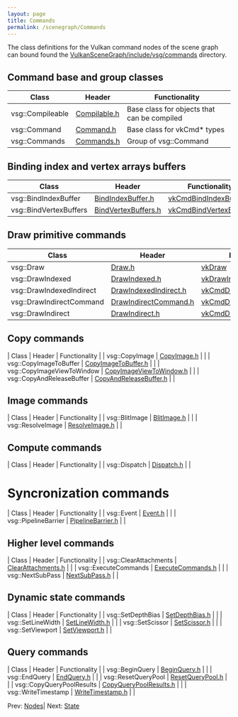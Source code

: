 ```yaml
---
layout: page
title: Commands
permalink: /scenegraph/Commands
---
```


The class definitions for the Vulkan command nodes of the scene graph can bound found the [VulkanSceneGraph/include/vsg/commands](https://github.com/vsg-dev/VulkanSceneGraph/blob/master/include/vsg/commands/) directory.

## Command base and group classes

| Class | Header | Functionality |
| ----------------- | ----------------- | ----------------- |
| vsg::Compileable | [Compilable.h](https://github.com/vsg-dev/VulkanSceneGraph/blob/master/include/vsg/nodes/Compilable.h) | Base class for objects that can be compiled |
| vsg::Command | [Command.h](https://github.com/vsg-dev/VulkanSceneGraph/blob/master/include/vsg/commands/Command.h) | Base class for vkCmd* types|
| vsg::Commands | [Commands.h](https://github.com/vsg-dev/VulkanSceneGraph/blob/master/include/vsg/commands/Commands.h) | Group of vsg::Command |

## Binding index and vertex arrays buffers

| Class | Header | Functionality |
| ----------------- | ----------------- | ----------------- |
| vsg::BindIndexBuffer | [BindIndexBuffer.h](https://github.com/vsg-dev/VulkanSceneGraph/blob/master/include/vsg/commands/BindIndexBuffer.h) | [vkCmdBindIndexBuffer](https://registry.khronos.org/vulkan/specs/1.3-extensions/man/html/vkCmdBindIndexBuffer.html) |
| vsg::BindVertexBuffers | [BindVertexBuffers.h](https://github.com/vsg-dev/VulkanSceneGraph/blob/master/include/vsg/commands/BindVertexBuffers) | [vkCmdBindVertexBuffers](https://registry.khronos.org/vulkan/specs/1.3-extensions/man/html/vkCmdBindVertexBuffers.html) |

## Draw primitive commands

| Class | Header | Functionality |
| ----------------- | ----------------- | ----------------- |
| vsg::Draw | [Draw.h](https://github.com/vsg-dev/VulkanSceneGraph/blob/master/include/vsg/commands/Draw.h) | [vkDraw](https://registry.khronos.org/vulkan/specs/1.3-extensions/man/html/vkCmdDraw.html) |
| vsg::DrawIndexed | [DrawIndexed.h](https://github.com/vsg-dev/VulkanSceneGraph/blob/master/include/vsg/commands/DrawIndexed.h) | [vkDrawIndexed](https://registry.khronos.org/vulkan/specs/1.3-extensions/man/html/vkCmdDrawIndexed.html) |
| vsg::DrawIndexedIndirect | [DrawIndexedIndirect.h](https://github.com/vsg-dev/VulkanSceneGraph/blob/master/include/vsg/commands/DrawIndexedIndirect.h) | [vkCmdDrawIndexedIndirect](https://registry.khronos.org/vulkan/specs/1.3-extensions/man/html/vkCmdDrawIndexedIndirect.html) |
| vsg::DrawIndirectCommand | [DrawIndirectCommand.h](https://github.com/vsg-dev/VulkanSceneGraph/blob/master/include/vsg/commands/DrawIndirectCommand.h) | [vkCmdDrawIndirectCommand](https://registry.khronos.org/vulkan/specs/1.3-extensions/man/html/VkDrawIndexedIndirectCommand.html) |
| vsg::DrawIndirect | [DrawIndirect.h](https://github.com/vsg-dev/VulkanSceneGraph/blob/master/include/vsg/commands/DrawIndirect.h) | [vkCmdDrawIndirect](https://registry.khronos.org/vulkan/specs/1.3-extensions/man/html/vkCmdDrawIndirect.html) |

## Copy commands

| Class | Header | Functionality |
| vsg::CopyImage | [CopyImage.h](https://github.com/vsg-dev/VulkanSceneGraph/blob/master/include/vsg/commands/CopyImage.h) | |
| vsg::CopyImageToBuffer | [CopyImageToBuffer.h](https://github.com/vsg-dev/VulkanSceneGraph/blob/master/include/vsg/commands/CopyImageToBuffer.h) | |
| vsg::CopyImageViewToWindow | [CopyImageViewToWindow.h](https://github.com/vsg-dev/VulkanSceneGraph/blob/master/include/vsg/commands/CopyImageViewToWindow.h) | |
| vsg::CopyAndReleaseBuffer | [CopyAndReleaseBuffer.h](https://github.com/vsg-dev/VulkanSceneGraph/blob/master/include/vsg/commands/CopyAndReleaseBuffer.h) | |

## Image commands

| Class | Header | Functionality |
| vsg::BlitImage | [BlitImage.h](https://github.com/vsg-dev/VulkanSceneGraph/blob/master/include/vsg/commands/BlitImage.h) | |
| vsg::ResolveImage | [ResolveImage.h](https://github.com/vsg-dev/VulkanSceneGraph/blob/master/include/vsg/commands/ResolveImage.h) | |

## Compute commands

| Class | Header | Functionality |
| vsg::Dispatch | [Dispatch.h](https://github.com/vsg-dev/VulkanSceneGraph/blob/master/include/vsg/commands/Dispatch.h) | |

# Syncronization commands

| Class | Header | Functionality |
| vsg::Event | [Event.h](https://github.com/vsg-dev/VulkanSceneGraph/blob/master/include/vsg/commands/Event.h) | |
| vsg::PipelineBarrier | [PipelineBarrier.h](https://github.com/vsg-dev/VulkanSceneGraph/blob/master/include/vsg/commands/PipelineBarrier.h) | |

## Higher level commands

| Class | Header | Functionality |
| vsg::ClearAttachments | [ClearAttachments.h](https://github.com/vsg-dev/VulkanSceneGraph/blob/master/include/vsg/commands/ClearAttachments.h) | |
| vsg::ExecuteCommands | [ExecuteCommands.h](https://github.com/vsg-dev/VulkanSceneGraph/blob/master/include/vsg/commands/ExecuteCommands.h) | |
| vsg::NextSubPass | [NextSubPass.h](https://github.com/vsg-dev/VulkanSceneGraph/blob/master/include/vsg/commands/NextSubPass.h) | |

## Dynamic state commands

| Class | Header | Functionality |
| vsg::SetDepthBias | [SetDepthBias.h](https://github.com/vsg-dev/VulkanSceneGraph/blob/master/include/vsg/commands/SetDepthBias.h) | |
| vsg::SetLineWidth | [SetLineWidth.h](https://github.com/vsg-dev/VulkanSceneGraph/blob/master/include/vsg/commands/SetLineWidth.h) | |
| vsg::SetScissor | [SetScissor.h](https://github.com/vsg-dev/VulkanSceneGraph/blob/master/include/vsg/commands/SetScissor.h) | |
| vsg::SetViewport | [SetViewport.h](https://github.com/vsg-dev/VulkanSceneGraph/blob/master/include/vsg/commands/SetViewport.h) | |

## Query commands

| Class | Header | Functionality |
| vsg::BeginQuery | [BeginQuery.h](https://github.com/vsg-dev/VulkanSceneGraph/blob/master/include/vsg/commands/BeginQuery.h) | |
| vsg::EndQuery | [EndQuery.h](https://github.com/vsg-dev/VulkanSceneGraph/blob/master/include/vsg/commands/EndQuery.h) | |
| vsg::ResetQueryPool | [ResetQueryPool.h](https://github.com/vsg-dev/VulkanSceneGraph/blob/master/include/vsg/commands/ResetQueryPool.h) | |
| vsg::CopyQueryPoolResults | [CopyQueryPoolResults.h](https://github.com/vsg-dev/VulkanSceneGraph/blob/master/include/vsg/commands/CopyQueryPoolResults.h) | |
| vsg::WriteTimestamp | [WriteTimestamp.h](https://github.com/vsg-dev/VulkanSceneGraph/blob/master/include/vsg/commands/WriteTimestamp.h) | |

Prev: [Nodes](Nodes.md)| Next: [State](State.md)

